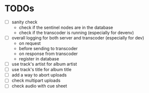 # TODOs

- [ ] sanity check
  - check if the sentinel nodes are in the database
  - check if the transcoder is running (especially for devenv)
- [ ] overall logging for both server and transcoder (especially for dev)
  - on request
  - before sending to transcoder
  - on response from transcoder
  - register in database
- [ ] use track's artist for album artist
- [ ] use track's title for album title
- [ ] add a way to abort uploads
- [ ] check multipart uploads
- [ ] check audio with cue sheet
